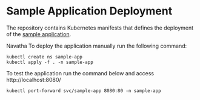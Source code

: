# Sample Application Deployment

The repository contains Kubernetes manifests that defines the deployment of the
[sample application](https://github.com/gitopsbook/sample-app).

Navatha To deploy the application manually run the following command:

```
kubectl create ns sample-app
kubectl apply -f . -n sample-app
```

To test the application run the command below and access http://localhost:8080/

```
kubectl port-forward svc/sample-app 8080:80 -n sample-app
```

